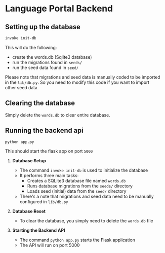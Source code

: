 # Language Portal Backend

## Setting up the database

```sh
invoke init-db
```

This will do the following:

- create the words.db (Sqlite3 database)
- run the migrations found in `seeds/`
- run the seed data found in `seed/`

Please note that migrations and seed data is manually coded to be imported in the `lib/db.py`. So you need to modify this code if you want to import other seed data.

## Clearing the database

Simply delete the `words.db` to clear entire database.

## Running the backend api

```sh
python app.py 
```

This should start the flask app on port `5000`

1. **Database Setup**
   - The command `invoke init-db` is used to initialize the database
   - It performs three main tasks:
     - Creates a SQLite3 database file named `words.db`
     - Runs database migrations from the `seeds/` directory
     - Loads seed (initial) data from the `seed/` directory
   - There's a note that migrations and seed data need to be manually configured in `lib/db.py`

2. **Database Reset**
   - To clear the database, you simply need to delete the `words.db` file

3. **Starting the Backend API**
   - The command `python app.py` starts the Flask application
   - The API will run on port 5000
